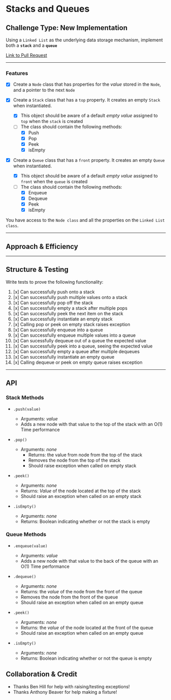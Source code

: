 # Stacks and Queues

## Challenge Type: New Implementation

Using a `Linked List` as the underlying data storage mechanism, implement both a **`stack`** and a **`queue`**

[Link to Pull Request](https://github.com/kassiebradshaw/data-structures-and-algorithms/pull/31)

---

### Features

* [x] Create a `Node` class that has properties for the *value* stored in the `Node`, and a pointer to the next `Node`

* [x] Create a `Stack` class that has a `top` property. It creates an empty `Stack` when instantiated.

  * [x] This object should be aware of a default *empty value* assigned to `top` when the `stack` is created
  * [ ] The class should contain the following methods:
    * [x] Push
    * [x] Pop
    * [x] Peek
    * [x] isEmpty

* [x] Create a `Queue` class that has a `front` property. It creates an empty `Queue` when instantiated.
  * [x] This object should be aware of a default *empty value* assigned to `front` when the `queue` is created
  * [ ] The class should contain the following methods:
    * [x] Enqueue
    * [x] Dequeue
    * [x] Peek
    * [x] isEmpty

You have access to the `Node class` and all the properties on the `Linked List class`.

---

## Approach & Efficiency

---

## Structure & Testing

Write tests to prove the following functionality:

1. [x] Can successfully push onto a stack
2. [x] Can successfully push multiple values onto a stack
3. [x] Can successfully pop off the stack
4. [x] Can successfully empty a stack after multiple pops
5. [x] Can successfully peek the next item on the stack
6. [x] Can successfully instantiate an empty stack
7. [x] Calling pop or peek on empty stack raises exception
8. [x] Can successfully enqueue into a queue
9. [x] Can successfully enqueue multiple values into a queue
10. [x] Can sucessfully dequeue out of a queue the expected value
11. [x] Can successfully peek into a queue, seeing the expected value
12. [x] Can successfully empty a queue after multiple dequeues
13. [x] Can successfully instantiate an empty queue
14. [x] Calling dequeue or peek on empty queue raises exception

---

## API
<!-- Description of each method publicly available to your Stack and Queue-->
### Stack Methods

* `.push(value)`
  * Arguments: *value*
  * Adds a new node with that value to the top of the stack with an O(1) Time performance

* `.pop()`
  * Arguments: *none*
    * Returns: the value from node from the top of the stack
    * Removes the node from the top of the stack
    * Should raise exception when called on empty stack

* `.peek()`
  * Arguments: *none*
  * Returns: *Value* of the node located at the top of the stack
  * Should raise an exception when called on an empty stack

* `.isEmpty()`
  * Arguments: *none*
  * Returns: Boolean indicating whether or not the stack is empty

### Queue Methods

* `.enqueue(value)`
  * Arguments: *value*
  * Adds a new node with that value to the back of the queue with an O(1) Time performance

* `.dequeue()`
  * Arguments: *none*
  * Returns: the *value* of the node from the front of the queue
  * Removes the node from the front of the queue
  * Should raise an exception when called on an empty queue

* `.peek()`
  * Arguments: *none*
  * Returns: the *value* of the node located at the front of the queue
  * Should raise an exception when called on an empty queue

* `.isEmpty()`
  * Arguments: *none*
  * Returns: Boolean indicating whether or not the queue is empty

## Collaboration & Credit

* Thanks Ben Hill for help with raising/testing exceptions!
* Thanks Anthony Beaver for help making a fixture!
